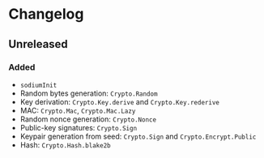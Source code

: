 # Changelog

## Unreleased

### Added

* `sodiumInit`
* Random bytes generation: `Crypto.Random`
* Key derivation: `Crypto.Key.derive` and `Crypto.Key.rederive`
* MAC: `Crypto.Mac`, `Crypto.Mac.Lazy`
* Random nonce generation: `Crypto.Nonce`
* Public-key signatures: `Crypto.Sign`
* Keypair generation from seed: `Crypto.Sign` and `Crypto.Encrypt.Public`
* Hash: `Crypto.Hash.blake2b`
